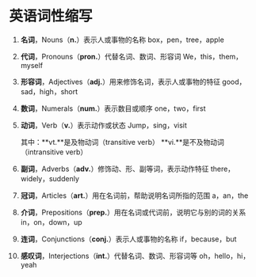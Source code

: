 # 英语词性缩写



1. **名词**，Nouns（**n.**）表示人或事物的名称 box，pen，tree，apple

2. **代词**，Pronouns（**pron.**）代替名词、数词、形容词 We，this，them，myself

3. **形容词**，Adjectives（**adj.**）用来修饰名词，表示人或事物的特征 good，sad，high，short

4. **数词**，Numerals（**num.**）表示数目或顺序 one，two，first

5. **动词**，Verb（**v.**）表示动作或状态 Jump，sing，visit

   其中：**vt.**是及物动词（transitive verb）
           	**vi.**是不及物动词（intransitive verb）

6. **副词**，Adverbs（**adv.**）修饰动、形、副等词，表示动作特征 there，widely，suddenly

7. **冠词**，Articles（**art.**）用在名词前，帮助说明名词所指的范围 a，an，the

8. **介词**，Prepositions（**prep.**）用在名词或代词前，说明它与别的词的关系 in，on，down，up

9. **连词**，Conjunctions（**conj.**）表示人或事物的名称 if，because，but

10. **感叹词**，Interjections（**int.**）代替名词、数词、形容词等 oh，hello，hi，yeah

